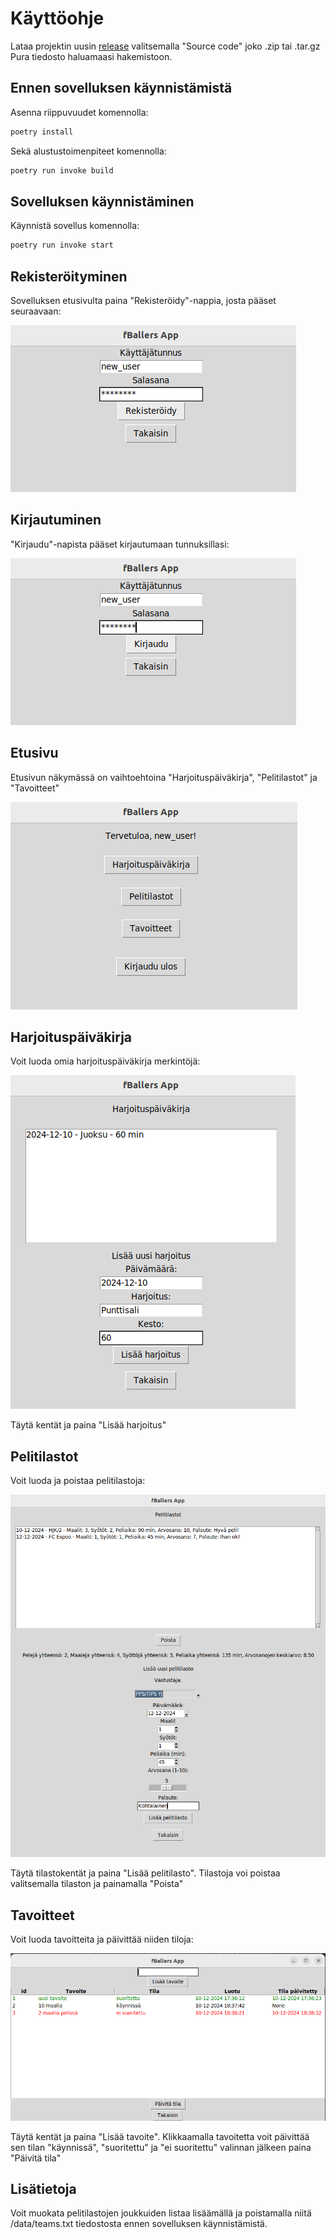 # Käyttöohje

Lataa projektin uusin [release](https://github.com/F4U57O/ot-harjoitustyo/releases/tag/loppupalautus) valitsemalla "Source code" joko .zip tai .tar.gz
Pura tiedosto haluamaasi hakemistoon.

## Ennen sovelluksen käynnistämistä

Asenna riippuvuudet komennolla:

```bash
poetry install
```

Sekä alustustoimenpiteet komennolla:

```bash
poetry run invoke build
```

## Sovelluksen käynnistäminen

Käynnistä sovellus komennolla:

```bash
poetry run invoke start
```

## Rekisteröityminen

Sovelluksen etusivulta paina "Rekisteröidy"-nappia, josta pääset seuraavaan:

![register](./kuvat/register.png)

## Kirjautuminen

"Kirjaudu"-napista pääset kirjautumaan tunnuksillasi:

![login](./kuvat/login.png)

## Etusivu

Etusivun näkymässä on vaihtoehtoina "Harjoituspäiväkirja", "Pelitilastot" ja "Tavoitteet"

![frontpage](./kuvat/frontpage.png)

## Harjoituspäiväkirja

Voit luoda omia harjoituspäiväkirja merkintöjä:

![workout](./kuvat/workout.png)

Täytä kentät ja paina "Lisää harjoitus"

## Pelitilastot

Voit luoda ja poistaa pelitilastoja:

![gamestats](./kuvat/gamestats.png)

Täytä tilastokentät ja paina "Lisää pelitilasto". Tilastoja voi poistaa
valitsemalla tilaston ja painamalla "Poista"

## Tavoitteet

Voit luoda tavoitteita ja päivittää niiden tiloja:

![goals](./kuvat/goals.png)

Täytä kentät ja paina "Lisää tavoite".
Klikkaamalla tavoitetta voit päivittää sen tilan "käynnissä", "suoritettu" ja
"ei suoritettu" valinnan jälkeen paina "Päivitä tila"

## Lisätietoja

Voit muokata pelitilastojen joukkuiden listaa lisäämällä ja poistamalla niitä /data/teams.txt tiedostosta
ennen sovelluksen käynnistämistä.
